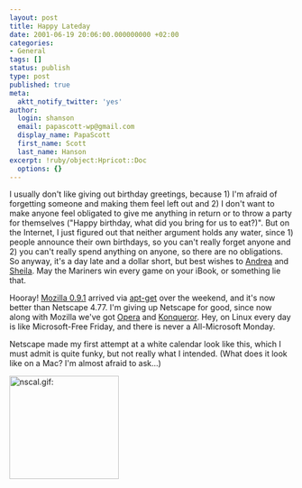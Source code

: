 ```yaml
---
layout: post
title: Happy Lateday
date: 2001-06-19 20:06:00.000000000 +02:00
categories:
- General
tags: []
status: publish
type: post
published: true
meta:
  aktt_notify_twitter: 'yes'
author:
  login: shanson
  email: papascott-wp@gmail.com
  display_name: PapaScott
  first_name: Scott
  last_name: Hanson
excerpt: !ruby/object:Hpricot::Doc
  options: {}
---
```

<p>I usually don't like giving out birthday greetings, because 1) I'm afraid of forgetting someone and making them feel left out and 2) I don't want to make anyone feel obligated to give me anything in return or to throw a party for themselves ("Happy birthday, what did you bring for us to eat?)". But on the Internet, I just figured out that neither argument holds any water, since 1) people announce their own birthdays, so you can't really forget anyone and 2) you can't really spend anything on anyone, so there are no obligations. So anyway, it's a day late and a dollar short, but best wishes to <a href="http://andrea.editthispage.com/2001/06/18">Andrea</a> and <a href="http://sheila.inessential.com/2001/06/18">Sheila</a>. May the Mariners win every game on your iBook, or something lie that.</p>
<p>Hooray! <a href="http://www.mozilla.org">Mozilla 0.9.1</a> arrived via <a href="http://www.debian.org">apt-get</a> over the weekend, and it's now better than Netscape 4.77. I'm giving up Netscape for good, since now along with Mozilla we've got <a href="http://www.opera.com">Opera</a> and <a href="http://www.Konqueror.org">Konqueror</a>. Hey, on Linux every day is like Microsoft-Free Friday, and there is never a All-Microsoft Monday.</p>
<p>Netscape made my first attempt at a white calendar look like this, which I must admit is quite funky, but not really what I intended. (What does it look like on a Mac? I'm almost afraid to ask...)</p>
<p><img src="https://www.papascott.de/wordpress/wp-content/uploads/2001/06/nscal.gif" height="183" width="194" border="0" alt="nscal.gif: " /></p>
